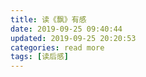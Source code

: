 ```yaml
---
title: 读《飘》有感
date: 2019-09-25 09:40:44
updated: 2019-09-25 20:20:53
categories: read more
tags: [读后感]
---
```

